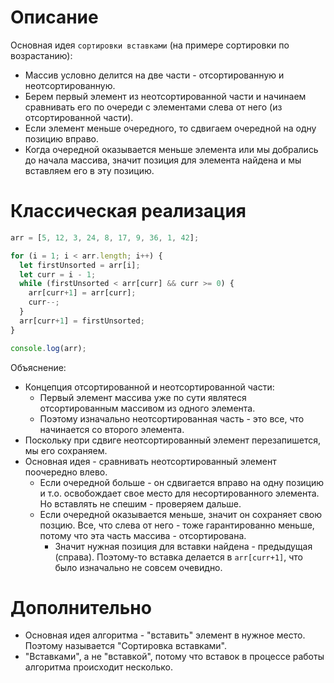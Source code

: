 # Описание

Основная идея `сортировки вставками` (на примере сортировки по возрастанию):

* Массив условно делится на две части - отсортированную и неотсортированную.
* Берем первый элемент из неотсортированной части и начинаем сравнивать его по очереди с элементами слева от него (из отсортированной части).
* Если элемент меньше очередного, то сдвигаем очередной на одну позицию вправо.
* Когда очередной оказывается меньше элемента или мы добрались до начала массива, значит позиция для элемента найдена и мы вставляем его в эту позицию.

# Классическая реализация

```javascript
arr = [5, 12, 3, 24, 8, 17, 9, 36, 1, 42];

for (i = 1; i < arr.length; i++) {
  let firstUnsorted = arr[i];
  let curr = i - 1;
  while (firstUnsorted < arr[curr] && curr >= 0) {
    arr[curr+1] = arr[curr];
    curr--;
  }
  arr[curr+1] = firstUnsorted;
}

console.log(arr);
```

Объяснение:

* Концепция отсортированной и неотсортированной части:
  * Первый элемент массива уже по сути являтеся отсортированным массивом из одного элемента.
  * Поэтому изначально неотсортированная часть - это все, что начинается со второго элемента.
* Поскольку при сдвиге неотсортированный элемент перезапишется, мы его сохраняем.
* Основная идея - сравнивать неотсортированный элемент поочередно влево.
  * Если очередной больше - он сдвигается вправо на одну позицию и т.о. освобождает свое место для несортированного элемента. Но вставлять не спешим - проверяем дальше.
  * Если очередной оказывается меньше, значит он сохраняет свою позцию. Все, что слева от него - тоже гарантированно меньше, потому что эта часть массива - отсортирована.
    * Значит нужная позиция для вставки найдена - предыдущая (справа). Поэтому-то вставка делается в `arr[curr+1]`, что было изначально не совсем очевидно.

# Дополнительно

* Основная идея алгоритма - "вставить" элемент в нужное место. Поэтому называется "Сортировка вставками".
* "Вставками", а не "вставкой", потому что вставок в процессе работы алгоритма происходит несколько.